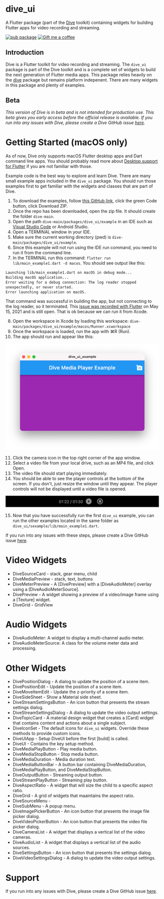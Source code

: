 # dive_ui

A Flutter package (part of the [Dive](https://pub.dev/packages/dive) toolkit) containing widgets for building Flutter apps for
video recording and streaming.

[![pub package](https://img.shields.io/pub/v/dive_ui.svg)](https://pub.dev/packages/dive_ui)
<a href="https://www.buymeacoffee.com/larryaasen">
  <img alt="Gift me a coffee" src="https://img.shields.io/badge/Donate-Gift%20Me%20A%20Coffee-yellow.svg">
</a>

## Introduction

Dive is a Flutter toolkit for video recording and streaming. The `dive_ui`
package is part of the Dive toolkit and is a complete set of widgets to build
the next generation of Flutter media apps. This package relies heavily on the
[dive](https://pub.dev/packages/dive) package but remains platform indepenent. There are many widgets in this package
and plenty of examples.

## Beta

_This version of Dive is in beta and is not intended for production use. This beta gives you
early access before the official release is available. If you run into any issues with Dive, please create a Dive GitHub
issue [here](https://github.com/larryaasen/dive/issues)._

# Getting Started (macOS only)

As of now, Dive only supports macOS Flutter desktop apps and Dart command line apps. You should probably
read more about [Desktop support for Flutter](https://docs.flutter.dev/development/platform-integration/desktop)
if you are not familiar with those.

Example code is the best way to explore and learn Dive.
There are many small example apps included in the `dive_ui` package. You should run those examples
first to get familiar with the widgets and classes that are part of Dive.


1. To download the examples, follow [this GitHub link](https://github.com/larryaasen/dive), click the green Code
button, click Download ZIP.
1. Once the repo has been downloaded, open the zip file. It should create the folder `dive-main`.
1. Open the path `dive-main/packages/dive_ui/example` in an IDE such as [Visual Studio Code](https://code.visualstudio.com/) or Android Studio.
1. Open a TERMINAL window in your IDE.
1. Make sure the current working directory (pwd) is `dive-main/packages/dive_ui/example`.
1. Since this example will not run using the IDE run command, you need to run it from the command line.
7. In the TERMINAL run this command: `flutter run lib/main_example1.dart -d macos`. You should see output
like this:
```
Launching lib/main_example1.dart on macOS in debug mode...
Building macOS application...                                           
Error waiting for a debug connection: The log reader stopped unexpectedly, or never started.
Error launching application on macOS.
```
That command was successful in building the app, but not connecting to the log reader, so it terminated. This
[issue was recorded with Flutter](https://github.com/flutter/flutter/issues/82630) on May 15, 2021
and is still open. That is ok because we can run it from Xcode. 

8. Open the workspace in Xcode by loading this workspace: `dive-main/packages/dive_ui/example/macos/Runner.xcworkspace`
9. Once the workspace is loaded, run the app with ⌘R (Run).
10. The app should run and appear like this:

![image](screenshots/example-1.png)

11. Click the camera icon in the top right corner of the app window.
12. Select a video file from your local drive, such as an MP4 file, and click Open.
13. The video file should start playing immediately.
14. You should be able to see the player controls at the bottom of the screen. If you don't,
just resize the window until they appear. The player controls will not be displayed until
a video file is opened.

![image](screenshots/example-1-controls.png)

15. Now that you have successfully run the first `dive_ui` example, you can run the
other examples located in the same folder as `dive_ui/sexample/lib/main_example1.dart`.

If you run into any issues with these steps, please create a Dive GitHub
issue [here](https://github.com/larryaasen/dive/issues).

# Video Widgets
* DiveSourceCard - stack, gear menu, child
* DiveMediaPreview - stack, text, buttons
* DiveMeterPreview - A [DivePreview] with a [DiveAudioMeter] overlay using a [DiveAudioMeterSource].
* DivePreview - A widget showing a preview of a video/image frame using a [Texture] widget.
* DiveGrid - GridView

# Audio Widgets
* DiveAudioMeter: A widget to display a multi-channel audio meter.
* DiveAudioMeterSource: A class for the volume meter data and processing.

# Other Widgets
* DivePositionDialog - A dialog to update the position of a scene item.
* DivePositionEdit - Update the position of a scene item.
* DiveMoveItemEdit - Update the z-priority of a scene item.
* DiveSideSheet - Show a Material side sheet.
* DiveStreamSettingsButton - An icon button that presents the stream settings dialog.
* DiveStreamSettingsDialog - A dialog to update the video output settings.
* DiveTopicCard - A material design widget that creates a [Card] widget that contains content and actions about a single subject.
* DiveIconSet - The default icons for `dive_ui` widgets. Override these methods to provide custom icons.
* DiveUIApp - Setup DiveUI before the first [build] is called.
* DiveUI - Contains the key setup method.
* DiveMediaPlayButton - Play media button.
* DiveMediaStopButton - Stop media button.
* DiveMediaDuration - Media duration text.
* DiveMediaButtonBar - A button bar containing DiveMediaDuration, DiveMediaPlayButton,
and DiveMediaStopButton.
* DiveOutputButton - Streaming output button.
* DiveStreamPlayButton - Streaming play button.
* DiveAspectRatio - A widget that will size the child to a specific aspect ratio.
* DiveGrid - A grid of widgets that maaintains the aspect ratio.
* DiveSourceMenu - 
* DiveSubMenu - A popup menu.
* DiveImagePickerButton - An icon button that presents the image file picker dialog.
* DiveVideoPickerButton - An icon button that presents the video file picker dialog.
* DiveCameraList - A widget that displays a vertical list of the video cameras.
* DiveAudioList - A widget that displays a vertical list of the audio sources.
* DiveSettingsButton - An icon button that presents the settings dialog.
* DiveVideoSettingsDialog - A dialog to update the video output settings.

# Support

If you run into any issues with Dive, please create a Dive GitHub
issue [here](https://github.com/larryaasen/dive/issues).